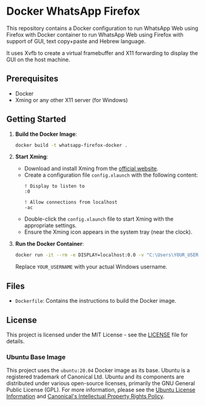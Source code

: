# Docker WhatsApp Firefox

This repository contains a Docker configuration to run WhatsApp Web using Firefox with Docker container to run WhatsApp Web using Firefox with support of GUI, text copy+paste and Hebrew language.

It uses Xvfb to create a virtual framebuffer and X11 forwarding to display the GUI on the host machine.

## Prerequisites

- Docker
- Xming or any other X11 server (for Windows)

## Getting Started

1. **Build the Docker Image**:

   ```sh
   docker build -t whatsapp-firefox-docker .
   ```

2. **Start Xming**:
   - Download and install Xming from the [official website](https://sourceforge.net/projects/xming/).
   - Create a configuration file `config.xlaunch` with the following content:
     ```text
     ! Display to listen to
     :0

     ! Allow connections from localhost
     -ac
     ```
   - Double-click the `config.xlaunch` file to start Xming with the appropriate settings.
   - Ensure the Xming icon appears in the system tray (near the clock).

3. **Run the Docker Container**:

   ```sh
   docker run -it --rm -e DISPLAY=localhost:0.0 -v "C:\Users\YOUR_USERNAME\Downloads":/home/user/host_downloads whatsapp-firefox-docker
   ```

   Replace `YOUR_USERNAME` with your actual Windows username.

## Files

- `Dockerfile`: Contains the instructions to build the Docker image.

## License

This project is licensed under the MIT License - see the [LICENSE](LICENSE) file for details.

### Ubuntu Base Image

This project uses the `ubuntu:20.04` Docker image as its base. Ubuntu is a registered trademark of Canonical Ltd. Ubuntu and its components are distributed under various open-source licenses, primarily the GNU General Public License (GPL). For more information, please see the [Ubuntu License Information](https://ubuntu.com/licensing) and [Canonical's Intellectual Property Rights Policy](https://ubuntu.com/legal/intellectual-property-policy).

